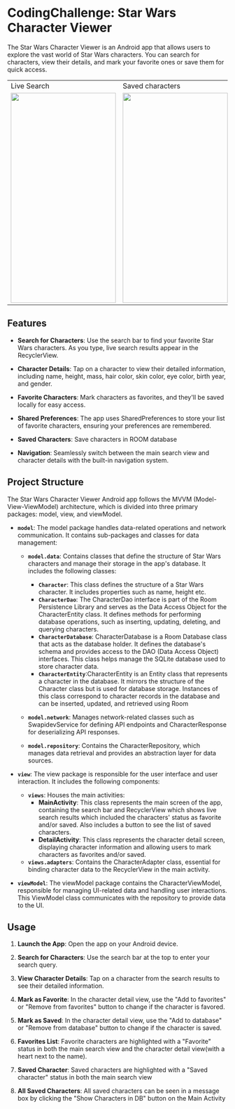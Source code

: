# CodingChallenge: Star Wars Character Viewer
The Star Wars Character Viewer is an Android app that allows users to explore the vast world of Star Wars characters. You can search for characters, view their details, and mark your favorite ones or save them for quick access. 

<table>
  <tr>
    <td>Live Search</td>
    <td>Saved characters</td>
     <td>Character detail</td>
     <td>Adding to favorite and saved</td>
  </tr>
  <tr>
    <td><img src="https://github.com/aasthaasher/CodingChallenge/assets/47029997/41768826-6a1d-4400-b326-8ded29f63569" width=240 height=480></td>
    <td><img src="https://github.com/aasthaasher/CodingChallenge/assets/47029997/fe21b577-831f-4a48-be67-d759cdfc8914" width=240 height=480></td>
    <td><img src="https://github.com/aasthaasher/CodingChallenge/assets/47029997/b3a1c177-9712-49e3-bf60-7c7e3fd9cff6" width=240 height=480></td>
    <td><img src="https://github.com/aasthaasher/CodingChallenge/assets/47029997/f278346c-a54a-45e2-9d01-a45c76524e86" width=240 height=480></td>
  </tr>
 </table>




## Features

- **Search for Characters**: Use the search bar to find your favorite Star Wars characters. As you type, live search results appear in the RecyclerView.

- **Character Details**: Tap on a character to view their detailed information, including name, height, mass, hair color, skin color, eye color, birth year, and gender.

- **Favorite Characters**: Mark characters as favorites, and they'll be saved locally for easy access.

- **Shared Preferences**: The app uses SharedPreferences to store your list of favorite characters, ensuring your preferences are remembered.

- **Saved Characters**: Save characters in ROOM database

- **Navigation**: Seamlessly switch between the main search view and character details with the built-in navigation system.

## Project Structure

The Star Wars Character Viewer Android app follows the MVVM (Model-View-ViewModel) architecture, which is divided into three primary packages: model, view, and viewModel.

- **`model`**: The model package handles data-related operations and network communication. It contains sub-packages and classes for data management:
    - **`model.data`**:  Contains classes that define the structure of Star Wars characters and manage their storage in the app's database. It includes the following classes:
      -  **`Character`**: This class defines the structure of a Star Wars character. It includes properties such as name, height etc.
      -  **`CharacterDao`**: The CharacterDao interface is part of the Room Persistence Library and serves as the Data Access Object for the CharacterEntity class. It defines methods for performing database operations, such as inserting, updating, deleting, and querying characters.
      -  **`CharacterDatabase`**:  CharacterDatabase is a Room Database class that acts as the database holder. It defines the database's schema and provides access to the DAO (Data Access Object) interfaces. This class helps manage the SQLite database used to store character data.
      -  **`CharacterEntity`**:CharacterEntity is an Entity class that represents a character in the database. It mirrors the structure of the Character class but is used for database storage. Instances of this class correspond to character records in the database and can be inserted, updated, and retrieved using Room
  
  - **`model.network`**: Manages network-related classes such as SwapidevService for defining API endpoints and CharacterResponse for deserializing API responses.
  - **`model.repository`**: Contains the CharacterRepository, which manages data retrieval and provides an abstraction layer for data sources.
    
- **`view`**: The view package is responsible for the user interface and user interaction. It includes the following components:
  - **`views`**: Houses the main activities:
    - **MainActivity**: This class represents the main screen of the app, containing the search bar and RecyclerView which shows live search results which included the characters' status as favorite and/or saved. Also includes a button to see the list of saved characters.
    - **DetailActivity**: This class represents the character detail screen, displaying character information and allowing users to mark characters as favorites and/or saved.
  - **`views.adapters`**: Contains the CharacterAdapter class, essential for binding character data to the RecyclerView in the main activity.

- **`viewModel`**: The viewModel package contains the CharacterViewModel, responsible for managing UI-related data and handling user interactions. This ViewModel class communicates with the repository to provide data to the UI.

## Usage

1. **Launch the App**: Open the app on your Android device.

2. **Search for Characters**: Use the search bar at the top to enter your search query.

3. **View Character Details**: Tap on a character from the search results to see their detailed information.
 
4. **Mark as Favorite**: In the character detail view, use the "Add to favorites" or "Remove from favorites" button to change if the character is favored.
   
6. **Mark as Saved**: In the character detail view, use the "Add to database" or "Remove from database" button to change if the character is saved.

7. **Favorites List**: Favorite characters are highlighted with a "Favorite" status in both the main search view and the character detail view(with a heart next to the name).
8. **Saved Character**: Saved characters are highlighted with a "Saved character" status in both the main search view
9. **All Saved Characters**: All saved characters can be seen in a message box by clicking the "Show Characters in DB" button on the Main Activity
